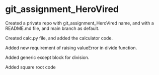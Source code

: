 # git_assignment_HeroVired

Created a private repo with git_assignment_HeroVired name, and with a README.md file, and main branch as default.

Created calc.py file, and added the calculator code.

Added new requirement of raising valueError in divide function.

Added generic except block for division.

Added square root code
